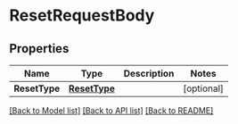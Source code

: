 # ResetRequestBody

## Properties

Name | Type | Description | Notes
------------ | ------------- | ------------- | -------------
**ResetType** | [**ResetType**](ResetType.md) |  | [optional] 

[[Back to Model list]](../README.md#documentation-for-models) [[Back to API list]](../README.md#documentation-for-api-endpoints) [[Back to README]](../README.md)


